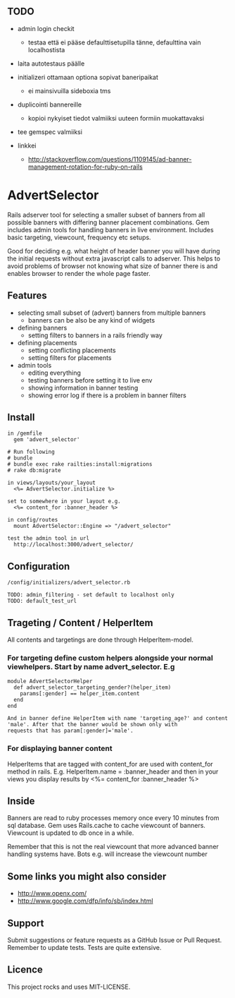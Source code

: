 

## TODO

- admin login checkit
  - testaa että ei pääse defaulttisetupilla tänne, defaulttina vain localhostista
- laita autotestaus päälle

- initializeri ottamaan optiona sopivat baneripaikat
  - ei mainsivuilla sideboxia tms

- duplicointi bannereille
  - kopioi nykyiset tiedot valmiiksi uuteen formiin muokattavaksi

- tee gemspec valmiiksi
- linkkei
  - http://stackoverflow.com/questions/1109145/ad-banner-management-rotation-for-ruby-on-rails

# AdvertSelector

Rails adserver tool for selecting a smaller subset of banners from all
possible banners with differing banner placement combinations. Gem
includes admin tools for handling banners in live
environment. Includes basic targeting, viewcount, frequency etc
setups.

Good for deciding e.g. what height of header banner you will have
during the initial requests without extra javascript calls to
adserver. This helps to avoid problems of browser not knowing what
size of banner there is and enables browser to render the whole page
faster.

## Features

- selecting small subset of (advert) banners from multiple banners
  - banners can be also be any kind of widgets
- defining banners
  - setting filters to banners in a rails friendly way
- defining placements
  - setting conflicting placements
  - setting filters for placements
- admin tools
  - editing everything
  - testing banners before setting it to live env
  - showing information in banner testing
  - showing error log if there is a problem in banner filters

## Install

```
in /gemfile
  gem 'advert_selector'

# Run following
# bundle
# bundle exec rake railties:install:migrations
# rake db:migrate

in views/layouts/your_layout
  <%= AdvertSelector.initialize %>

set to somewhere in your layout e.g.
  <%= content_for :banner_header %>

in config/routes
  mount AdvertSelector::Engine => "/advert_selector"

test the admin tool in url
  http://localhost:3000/advert_selector/

```

## Configuration


```
/config/initializers/advert_selector.rb

TODO: admin_filtering - set default to localhost only
TODO: default_test_url

```


## Trageting / Content / HelperItem

All contents and targetings are done through HelperItem-model.

### For targeting define custom helpers alongside your normal viewhelpers. Start by name advert_selector. E.g

```
module AdvertSelectorHelper
  def advert_selector_targeting_gender?(helper_item)
    params[:gender] == helper_item.content
  end
end

And in banner define HelperItem with name 'targeting_age?' and content 'male'. After that the banner would be shown only with
requests that has param[:gender]='male'.

```

### For displaying banner content

HelperItems that are tagged with content_for are used with content_for method in rails. E.g. HelperItem.name = :banner_header
and then in your views you display results by <%= content_for :banner_header %>

## Inside

Banners are read to ruby processes memory once every 10 minutes from sql database. 
Gem uses Rails.cache to cache viewcount of banners. Viewcount is updated to db once in a while. 

Remember that this is not the real viewcount that more advanced banner handling systems have. Bots e.g. will increase the viewcount number


## Some links you might also consider

- http://www.openx.com/
- http://www.google.com/dfp/info/sb/index.html

## Support

Submit suggestions or feature requests as a GitHub Issue or Pull Request. Remember to update tests. Tests are quite extensive.

## Licence

This project rocks and uses MIT-LICENSE.
